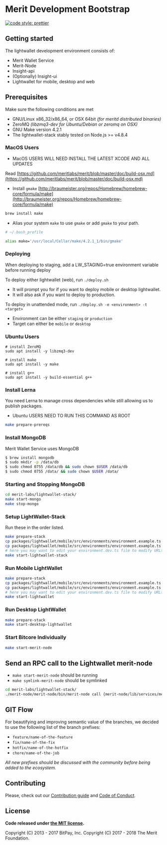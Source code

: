 # Merit Development Bootstrap

[![code style: prettier](https://img.shields.io/badge/code_style-prettier-ff69b4.svg?style=flat-square)](https://github.com/prettier/prettier)

## Getting started

The lightwallet development environment consists of:

- Merit Wallet Service
- Merit-Node
- Insight-api
- (Optionally) Insight-ui
- Lightwallet for mobile, desktop and web

## Prerequisites

Make sure the following conditions are met

- GNU/Linux x86_32/x86_64, or OSX 64bit _(for meritd distributed binaries)_
- ZeroMQ _(libzmq3-dev for Ubuntu/Debian or zeromq on OSX)_
- GNU Make version 4.2.1
- The lightwallet-stack stably tested on Node.js >= v4.8.4

### MacOS Users

- MacOS USERS WILL NEED INSTALL THE LATEST XCODE AND ALL UPDATES

Read [https://github.com/meritlabs/merit/blob/master/doc/build-osx.md](https://github.com/meritlabs/merit/blob/master/doc/build-osx.md)

- Install `gmake` [http://braumeister.org/repos/Homebrew/homebrew-core/formula/make](http://braumeister.org/repos/Homebrew/homebrew-core/formula/make)

```sh
brew install make
```

- Alias your system `make` to use `gmake` or add `gmake` to your path.

```sh
# ~/.bash_profile

alias make='/usr/local/Cellar/make/4.2.1_1/bin/gmake'
```

### Deploying

When deploying to staging, add a LW_STAGING=true environment variable before running deploy

To deploy either lightwallet (web), run `./deploy.sh`

- It will prompt you for if you want to deploy mobile or desktop lightwallet.
- It will also ask if you want to deploy to production.

To deploy in unattended mode, run `./deploy.sh -e <environment> -t <target>`

- Environment can be either `staging` or `production`
- Target can either be `mobile` or `desktop`

### Ubuntu Users

```
# install ZeroMQ
sudo apt install -y libzmq3-dev

# install make
sudo apt install -y make

# install g++
sudo apt install -y build-essential g++
```

### Install Lerna

You need Lerna to manage cross dependencies while still allowing us to publish packages.

- Ubuntu USERS NEED TO RUN THIS COMMAND AS ROOT

```bash
make prepare-prereqs
```

### Install MongoDB

Merit Wallet Service uses MongoDB

```bash
$ brew install mongodb
$ sudo mkdir -p /data/db
$ sudo chmod 0755 /data/db && sudo chown $USER /data/db
$ sudo chmod 0755 /data/ && sudo chown $USER /data/
```

### Starting and Stopping MongoDB

```sh
cd merit-labs/lightwallet-stack/
make start-mongo
make stop-mongo
```

### Setup LightWallet-Stack

Run these in the order listed.

```sh
make prepare-stack
cp packages/lightwallet/mobile/src/environments/environment.example.ts packages/lightwallet/mobile/src/environments/environment.dev.ts
cp packages/lightwallet/mobile/src/environments/environment.example.ts packages/lightwallet/mobile/src/environments/environment.ts
# here you may want to edit your environment.dev.ts file to modify URLs
make start-lightwallet-stack
```

### Run Mobile LightWallet

```sh
make prepare-stack
cp packages/lightwallet/mobile/src/environments/environment.example.ts packages/lightwallet/mobile/src/environments/environment.dev.ts
cp packages/lightwallet/mobile/src/environments/environment.example.ts packages/lightwallet/mobile/src/environments/environment.ts
# here you may want to edit your environment.dev.ts file to modify URLs
make start-lightwallet
```

### Run Desktop LightWallet

```sh
make prepare-stack
make start-desktop-lightwallet
```

### Start Bitcore Individually

```sh
make start-merit-node
```

## Send an RPC call to the Lightwallet merit-node

- `make start-merit-node` should be running
- `make symlink-merit-node` should be symlinked

```sh
cd merit-labs/lightwallet-stack/
./merit-node/merit-node/bin/merit-node call {merit-node/lib/services/meritd.js rpc_command_here}
```

## GIT Flow

For beautifying and improving semantic value of the branches, we decided to use the following list of the branch prefixes:

- `feature/name-of-the-feature`
- `fix/name-of-the-fix`
- `hotfix/name-of-the-hotfix`
- `chore/name-of-the-job`

_All new prefixes should be discussed with the community before being added to the ecosystem._

## Contributing

Please, check out our [Contribution guide](https://github.com/meritlabs/lightwallet-stack/blob/master/CONTRIBUTING.md) and [Code of Conduct](https://github.com/meritlabs/lightwallet-stack/blob/master/CODE_OF_CONDUCT.md).

## License

**Code released under [the MIT license](https://github.com/meritlabs/lightwallet-stack/blob/master/LICENSE).**

Copyright (C) 2013 - 2017 BitPay, Inc.
Copyright (C) 2017 - 2018 The Merit Foundation.
